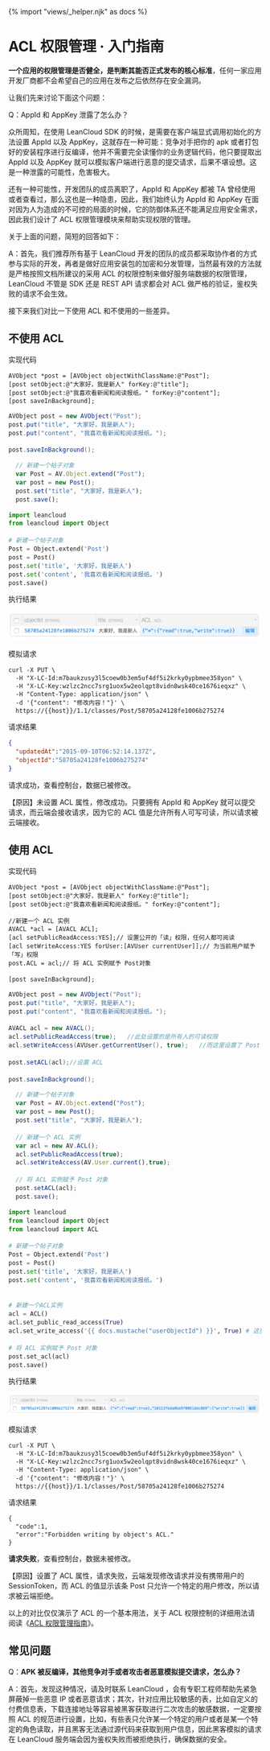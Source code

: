 {% import "views/_helper.njk" as docs %}

# ACL 权限管理 · 入门指南

**一个应用的权限管理是否健全，是判断其能否正式发布的核心标准**，任何一家应用开发厂商都不会希望自己的应用在发布之后依然存在安全漏洞。

让我们先来讨论下面这个问题：

Q：AppId 和 AppKey 泄露了怎么办？

众所周知，在使用 LeanCloud SDK 的时候，是需要在客户端显式调用初始化的方法设置 AppId 以及 AppKey，这就存在一种可能：竞争对手把你的 apk 或者打包好的安装程序进行反编译，他并不需要完全读懂你的业务逻辑代码，他只要提取出 AppId 以及 AppKey 就可以模拟客户端进行恶意的提交请求，后果不堪设想。这是一种泄露的可能性，危害极大。

还有一种可能性，开发团队的成员离职了，AppId 和 AppKey 都被 TA 曾经使用或者查看过，那么这也是一种隐患，因此，我们始终认为 AppId 和 AppKey 在面对因为人为造成的不可控的局面的时候，它的防御体系还不能满足应用安全需求，因此我们设计了 ACL 权限管理模块来帮助实现权限的管理。

关于上面的问题，简短的回答如下：

A：首先，我们推荐所有基于 LeanCloud 开发的团队的成员都采取协作者的方式参与实际的开发，再者是做好应用安装包的加密和分发管理，当然最有效的方法就是严格按照文档所建议的采用 ACL 的权限控制来做好服务端数据的权限管理，LeanCloud 不管是 SDK 还是 REST API 请求都会对 ACL 做严格的验证，鉴权失败的请求不会生效。

接下来我们对比一下使用 ACL 和不使用的一些差异。

## 不使用 ACL

实现代码

```objc
AVObject *post = [AVObject objectWithClassName:@"Post"];
[post setObject:@"大家好，我是新人" forKey:@"title"];
[post setObject:@"我喜欢看新闻和阅读报纸。" forKey:@"content"];
[post saveInBackground];
```
```java
AVObject post = new AVObject("Post");
post.put("title", "大家好，我是新人");
post.put("content", "我喜欢看新闻和阅读报纸。");

post.saveInBackground();
```
```javascript
  // 新建一个帖子对象
  var Post = AV.Object.extend("Post");
  var post = new Post();
  post.set("title", "大家好，我是新人");
  post.save();
```
```python
import leancloud
from leancloud import Object

# 新建一个帖子对象
Post = Object.extend('Post')
post = Post()
post.set('title', '大家好，我是新人')
post.set('content', '我喜欢看新闻和阅读报纸。')
post.save()
```

执行结果

<img src="images/console-class-post-without-acl.png">

模拟请求

```
curl -X PUT \
  -H "X-LC-Id:m7baukzusy3l5coew0b3em5uf4df5i2krky0ypbmee358yon" \
  -H "X-LC-Key:wzlzc2ncc7srg1uox5w2eolqpt8vidn8wsk40ce1676ieqxz" \
  -H "Content-Type: application/json" \
  -d '{"content": "修改内容！"}' \
  https://{{host}}/1.1/classes/Post/58705a24128fe1006b275274
```

请求结果
```json
{
  "updatedAt":"2015-09-10T06:52:14.137Z",
  "objectId":"58705a24128fe1006b275274"
}
```

请求成功，查看控制台，数据已被修改。

【原因】未设置 ACL 属性，修改成功。只要拥有 AppId 和 AppKey 就可以提交请求，而云端会接收请求，因为它的 ACL 值是允许所有人可写可读，所以请求被云端接收。

## 使用 ACL

实现代码

```objc
AVObject *post = [AVObject objectWithClassName:@"Post"];
[post setObject:@"大家好，我是新人" forKey:@"title"];
[post setObject:@"我喜欢看新闻和阅读报纸。" forKey:@"content"];
    
//新建一个 ACL 实例
AVACL *acl = [AVACL ACL];
[acl setPublicReadAccess:YES];// 设置公开的「读」权限，任何人都可阅读
[acl setWriteAccess:YES forUser:[AVUser currentUser]];// 为当前用户赋予「写」权限
post.ACL = acl;// 将 ACL 实例赋予 Post对象
    
[post saveInBackground];
```
```java
AVObject post = new AVObject("Post");
post.put("title", "大家好，我是新人");
post.put("content", "我喜欢看新闻和阅读报纸。");

AVACL acl = new AVACL();
acl.setPublicReadAccess(true);   //此处设置的是所有人的可读权限
acl.setWriteAccess(AVUser.getCurrentUser(), true);   //而这里设置了 Post 创建者的写权限

post.setACL(acl);//设置 ACL

post.saveInBackground();
```
```javascript
  // 新建一个帖子对象
  var Post = AV.Object.extend("Post");
  var post = new Post();
  post.set("title", "大家好，我是新人");

  // 新建一个 ACL 实例
  var acl = new AV.ACL();
  acl.setPublicReadAccess(true);
  acl.setWriteAccess(AV.User.current(),true);

  // 将 ACL 实例赋予 Post 对象
  post.setACL(acl);
  post.save();
```
```python
import leancloud
from leancloud import Object
from leancloud import ACL

# 新建一个帖子对象
Post = Object.extend('Post')
post = Post()
post.set('title', '大家好，我是新人')
post.set('content', '我喜欢看新闻和阅读报纸。')


# 新建一个ACL实例
acl = ACL()
acl.set_public_read_access(True)
acl.set_write_access('{{ docs.mustache("userObjectId") }}', True) # 这里设置某个 user 的写权限

# 将 ACL 实例赋予 Post 对象
post.set_acl(acl)
post.save()
```

执行结果

![](images/console-class-post-with-acl.png)

模拟请求

```curl
curl -X PUT \
  -H "X-LC-Id:m7baukzusy3l5coew0b3em5uf4df5i2krky0ypbmee358yon" \
  -H "X-LC-Key:wzlzc2ncc7srg1uox5w2eolqpt8vidn8wsk40ce1676ieqxz" \
  -H "Content-Type: application/json" \
  -d '{"content": "修改内容！"}' \
  https://{{host}}/1.1/classes/Post/58705a24128fe1006b275274
```

请求结果

```
{
  "code":1,
  "error":"Forbidden writing by object's ACL."
}
```

**请求失败**，查看控制台，数据未被修改。

【原因】设置了 ACL 属性，请求失败，云端发现修改请求并没有携带用户的 SessionToken，而 ACL 的值显示该条 Post 只允许一个特定的用户修改，所以请求被云端拒绝。

以上的对比仅仅演示了 ACL 的一个基本用法，关于 ACL 权限控制的详细用法请阅读《[ACL 权限管理指南](acl_guide.html)》。


## 常见问题

Q：**APK 被反编译，其他竞争对手或者攻击者恶意模拟提交请求，怎么办？**

A：首先，发现这种情况，请及时联系 LeanCloud ，会有专职工程师帮助先紧急屏蔽掉一些恶意 IP 或者恶意请求；其次，针对应用比较敏感的表，比如自定义的付费信息表，下载连接地址等容易被黑客获取进行二次攻击的敏感数据，一定要按照 ACL 的规范进行设置，比如，有些表只允许某一个特定的用户或者是某一个特定的角色读取，并且黑客无法通过源代码来获取到用户信息，因此黑客模拟的请求在 LeanCloud 服务端会因为鉴权失败而被拒绝执行，确保数据的安全。



